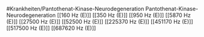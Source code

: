 #Krankheiten/Pantothenat-Kinase-Neurodegeneration
Pantothenat-Kinase-Neurodegeneration
[[160 Hz (E)]]
[[350 Hz (E)]]
[[950 Hz (E)]]
[[5870 Hz (E)]]
[[27500 Hz (E)]]
[[52500 Hz (E)]]
[[225370 Hz (E)]]
[[451170 Hz (E)]]
[[517500 Hz (E)]]
[[687620 Hz (E)]]